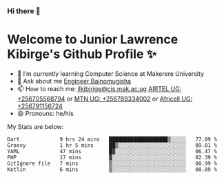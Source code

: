 ### Hi there 👋 
# Welcome to Junior Lawrence Kibirge's Github Profile ✨
 
<!--
**juniorkibirige/juniorkibirige** is a ✨ _special_ ✨ repository because its `README.md` (this file) appears on your GitHub profile.

Here are some ideas to get you started:

- 🔭 I’m currently working on ...
- 🌱 I’m currently learning ...
- 👯 I’m looking to collaborate on ...
- 🤔 I’m looking for help with ...
- 💬 Ask me about ...
- 📫 How to reach me: ...
- 😄 Pronouns: ...
- ⚡ Fun fact: ...
-->
- 🌱 I’m currently learning Computer Science at Makerere University
- 💬 Ask about me [Engineer Bainomugisha](mailto:baino@mak.ac.ug)
- 📫 How to reach me: [jlkibirige@cis.mak.ac.ug](mailto:jlkibirige@cis.mak.ac.ug) [AIRTEL UG: +256705568794](tel:+256705568794) or [MTN UG: +256789334002](tel:+256789334002) or [Africell UG: +256791156724](tel:+256791156724)
- 😄 Pronouns: he/his

My Stats are below:

<!--START_SECTION:waka-->

```text
Dart             9 hrs 24 mins   ███████████████████▒░░░░░   77.09 %
Groovy           1 hr 5 mins     ██▒░░░░░░░░░░░░░░░░░░░░░░   09.01 %
YAML             47 mins         █▓░░░░░░░░░░░░░░░░░░░░░░░   06.47 %
PHP              17 mins         ▓░░░░░░░░░░░░░░░░░░░░░░░░   02.39 %
GitIgnore file   7 mins          ▒░░░░░░░░░░░░░░░░░░░░░░░░   00.99 %
Kotlin           6 mins          ▒░░░░░░░░░░░░░░░░░░░░░░░░   00.89 %
```

<!--END_SECTION:waka-->
